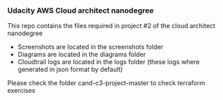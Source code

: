### Udacity AWS Cloud architect nanodegree
This repo contains the files required in project #2 of the cloud architect nanodegree

* Screenshots are located in the screenshots folder
* Diagrams are located in the diagrams folder
* Cloudtrail logs are located in the logs folder (these logs where generated in json format by default)

Please check the folder cand-c3-project-master to check terraform exercises